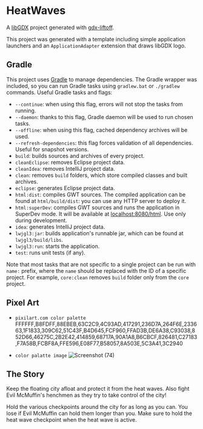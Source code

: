 # HeatWaves

A [libGDX](https://libgdx.com/) project generated with [gdx-liftoff](https://github.com/tommyettinger/gdx-liftoff).

This project was generated with a template including simple application launchers and an `ApplicationAdapter` extension that draws libGDX logo.

## Gradle

This project uses [Gradle](http://gradle.org/) to manage dependencies.
The Gradle wrapper was included, so you can run Gradle tasks using `gradlew.bat` or `./gradlew` commands.
Useful Gradle tasks and flags:

- `--continue`: when using this flag, errors will not stop the tasks from running.
- `--daemon`: thanks to this flag, Gradle daemon will be used to run chosen tasks.
- `--offline`: when using this flag, cached dependency archives will be used.
- `--refresh-dependencies`: this flag forces validation of all dependencies. Useful for snapshot versions.
- `build`: builds sources and archives of every project.
- `cleanEclipse`: removes Eclipse project data.
- `cleanIdea`: removes IntelliJ project data.
- `clean`: removes `build` folders, which store compiled classes and built archives.
- `eclipse`: generates Eclipse project data.
- `html:dist`: compiles GWT sources. The compiled application can be found at `html/build/dist`: you can use any HTTP server to deploy it.
- `html:superDev`: compiles GWT sources and runs the application in SuperDev mode. It will be available at [localhost:8080/html](http://localhost:8080/html). Use only during development.
- `idea`: generates IntelliJ project data.
- `lwjgl3:jar`: builds application's runnable jar, which can be found at `lwjgl3/build/libs`.
- `lwjgl3:run`: starts the application.
- `test`: runs unit tests (if any).

Note that most tasks that are not specific to a single project can be run with `name:` prefix, where the `name` should be replaced with the ID of a specific project.
For example, `core:clean` removes `build` folder only from the `core` project.


## Pixel Art

- `pixilart.com color palette`  FFFFFF,B8FDFF,88EBEB,63C2C9,4C93AD,417291,236D7A,264F6E,233663,1F1833,309C62,51C43F,B4D645,FCF960,FFAD3B,DE6A38,C93038,852D66,46275C,2B2E42,414859,68717A,90A1A8,B6CBCF,826481,C27183,F7A58B,FCBF8A,FFE596,E08F77,B58057,8A503E,5C3A41,3C2940

- `color palatte image` ![Screenshot (74)](https://user-images.githubusercontent.com/101005658/174436524-3c339687-956f-4bdf-9c4d-33c6e3797eeb.png)


## The Story
Keep the floating city afloat and protect it from the heat waves. Also fight Evil McMuffin's henchmen as they try to take control of the city! 

Hold the various checkpoints around the city for as long as you can. You lose if Evil McMuffin can hold them longer than you. Make sure to hold the heat wave checkpoint when the heat wave is active.